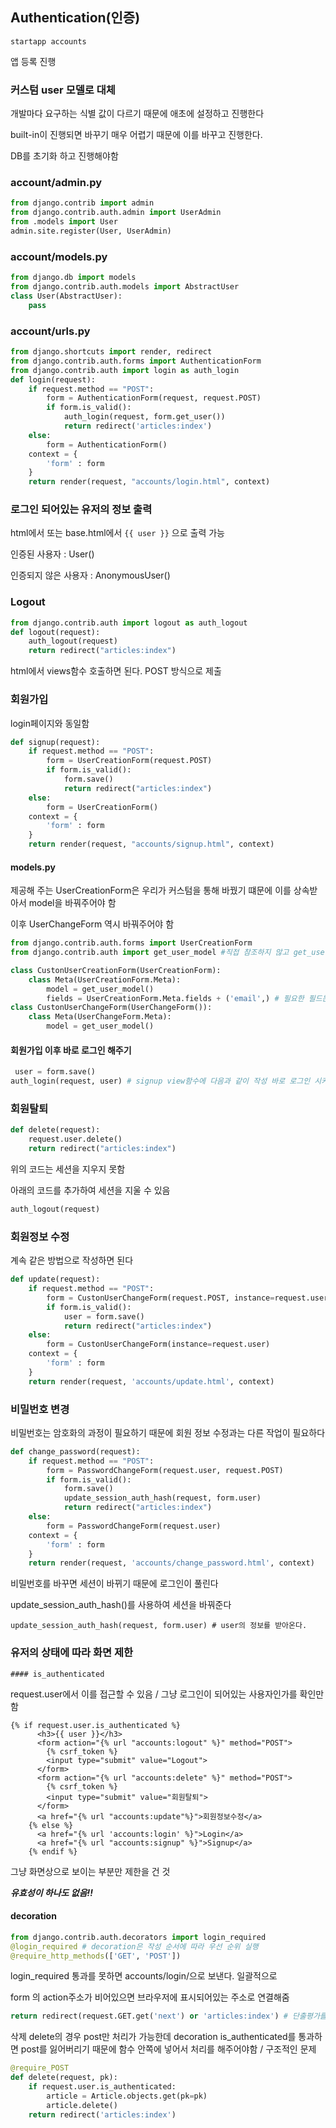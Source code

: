## Authentication(인증)

`startapp accounts`

앱 등록 진행



### 커스텀 user 모델로 대체

개발마다 요구하는 식별 값이 다르기 때문에 애초에 설정하고 진행한다

built-in이 진행되면 바꾸기 매우 어렵기 때문에 이를 바꾸고 진행한다.



DB를 초기화 하고 진행해야함



### account/admin.py

```python
from django.contrib import admin
from django.contrib.auth.admin import UserAdmin
from .models import User
admin.site.register(User, UserAdmin)
```



### account/models.py

```python
from django.db import models
from django.contrib.auth.models import AbstractUser
class User(AbstractUser):
    pass
```



### account/urls.py

```python
from django.shortcuts import render, redirect
from django.contrib.auth.forms import AuthenticationForm
from django.contrib.auth import login as auth_login
def login(request):
    if request.method == "POST":
        form = AuthenticationForm(request, request.POST)
        if form.is_valid():
            auth_login(request, form.get_user())
            return redirect('articles:index')
    else:
        form = AuthenticationForm()
    context = {
        'form' : form
    }
    return render(request, "accounts/login.html", context)
```



### 로그인 되어있는 유저의 정보 출력

html에서 또는 base.html에서 `{{ user }}` 으로 출력 가능

인증된 사용자 : User()

인증되지 않은 사용자 : AnonymousUser()



### Logout

```python
from django.contrib.auth import logout as auth_logout
def logout(request):
    auth_logout(request)
    return redirect("articles:index")
```

html에서 views함수 호출하면 된다. POST 방식으로 제출



### 회원가입

login페이지와 동일함

```python
def signup(request):
    if request.method == "POST":
        form = UserCreationForm(request.POST)
        if form.is_valid():
            form.save()
            return redirect("articles:index")
    else:
        form = UserCreationForm()
    context = {
        'form' : form
    }
    return render(request, "accounts/signup.html", context)
```

#### models.py

제공해 주는 UserCreationForm은 우리가 커스텀을 통해 바꿨기 떄문에 이를 상속받아서 model을 바꿔주어야 함

이후 UserChangeForm 역시 바꿔주어야 함

```python
from django.contrib.auth.forms import UserCreationForm
from django.contrib.auth import get_user_model #직접 참조하지 않고 get_user_model을 통해 가져옴

class CustonUserCreationForm(UserCreationForm):
    class Meta(UserCreationForm.Meta):
        model = get_user_model()
        fields = UserCreationForm.Meta.fields + ('email',) # 필요한 필드는 이와 같이 추가 가능
class CustonUserChangeForm(UserChangeForm()):
    class Meta(UserChangeForm.Meta):
        model = get_user_model()
```

#### 회원가입 이후 바로 로그인 해주기

```python
 user = form.save()
auth_login(request, user) # signup view함수에 다음과 같이 작성 바로 로그인 시켜줌
```



### 회원탈퇴

```python
def delete(request):
    request.user.delete()
    return redirect("articles:index")
```

위의 코드는 세션을 지우지 못함

아래의 코드를 추가하여 세션을 지울 수 있음

```python
auth_logout(request)
```



### 회원정보 수정

계속 같은 방법으로 작성하면 된다 

```python
def update(request):
    if request.method == "POST":
        form = CustonUserChangeForm(request.POST, instance=request.user)
        if form.is_valid():
            user = form.save()
            return redirect("articles:index")
    else:
        form = CustonUserChangeForm(instance=request.user)
    context = {
        'form' : form
    }
    return render(request, 'accounts/update.html', context)
```



### 비밀번호 변경

비밀번호는 암호화의 과정이 필요하기 때문에 회원 정보 수정과는 다른 작업이 필요하다

```python
def change_password(request):
    if request.method == "POST":
        form = PasswordChangeForm(request.user, request.POST)
        if form.is_valid():
            form.save()
            update_session_auth_hash(request, form.user)
            return redirect("articles:index")
    else:
        form = PasswordChangeForm(request.user)
    context = {
        'form' : form
    }
    return render(request, 'accounts/change_password.html', context)
```

비밀번호를 바꾸면 세션이 바뀌기 때문에 로그인이 풀린다

update_session_auth_hash()를 사용하여 세션을 바꿔준다

```
update_session_auth_hash(request, form.user) # user의 정보를 받아온다.
```



### 유저의 상태에 따라 화면 제한

	#### is_authenticated

request.user에서 이를 접근할 수 있음 / 그냥 로그인이 되어있는 사용자인가를 확인만 함

```django
{% if request.user.is_authenticated %}
      <h3>{{ user }}</h3>
      <form action="{% url "accounts:logout" %}" method="POST">
        {% csrf_token %}
        <input type="submit" value="Logout">
      </form>
      <form action="{% url "accounts:delete" %}" method="POST">
        {% csrf_token %}
        <input type="submit" value="회원탈퇴">
      </form>
      <a href="{% url "accounts:update"%}">회원정보수정</a>
    {% else %}
      <a href="{% url 'accounts:login' %}">Login</a>
      <a href="{% url "accounts:signup" %}">Signup</a>
    {% endif %}
```

그냥 화면상으로 보이는 부분만 제한을 건 것

___유효성이 하나도 없음!!___

#### decoration

```python
from django.contrib.auth.decorators import login_required
@login_required # decoration은 작성 순서에 따라 우선 순위 실행
@require_http_methods(['GET', 'POST'])
```

login_required 통과를 못하면 accounts/login/으로 보낸다. 일괄적으로

form 의 action주소가 비어있으면 브라우저에 표시되어있는 주소로 연결해줌

```python
return redirect(request.GET.get('next') or 'articles:index') # 단출평가를 통해 작성 if else가능
```

삭제 delete의 경우 post만 처리가 가능한데 decoration is_authenticated를 통과하면 post를 잃어버리기 때문에 함수 안쪽에 넣어서 처리를 해주어야함 / 구조적인 문제

```python
@require_POST
def delete(request, pk):
    if request.user.is_authenticated:
        article = Article.objects.get(pk=pk)
        article.delete()
    return redirect('articles:index')
```

